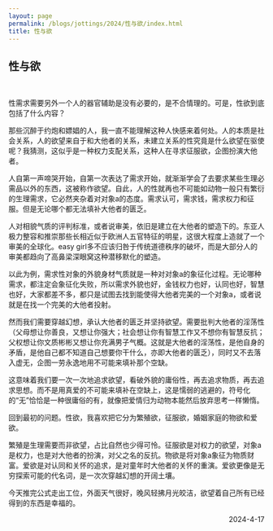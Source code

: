 ```yaml
---
layout: page
permalink: /blogs/jottings/2024/性与欲/index.html
title: 性与欲
---
```


## 性与欲
<br>

性需求需要另外一个人的器官辅助是没有必要的，是不合情理的。可是，性欲到底包括了什么内容？

那些沉醉于约炮和嫖娼的人，我一直不能理解这种人快感来着何处。人的本质是社会关系，人的欲望来自于和大他者的关系，未建立关系的性究竟是什么欲望在驱使呢？我猜测，这似乎是一种权力支配关系，这种人在寻求征服欲，企图扮演大他者。

人自第一声啼哭开始，自第一次表达了需求开始，就渐渐学会了去要求某些生理必需品以外的东西，这被称作欲望。自此，人的性就再也不可能如动物一般只有繁衍的生理需求，它必然夹杂着对对象a的态度。需求认可，需求钱，需求权力和征服。但是无论哪个都无法填补大他者的匮乏。

人对相貌气质的评判标准，或者说审美，依旧是建立在大他者的塑造下的。东亚人极力整容和推崇那些长相近似于欧洲人五官特征的明星，这很大程度上造就了一个审美的全球化。easy girl多不应该归咎于传统道德秩序的破坏，而是大部分人的审美都趋向了高鼻梁深眼窝这种潜移默化的塑造。

以此为例，需求性对象的外貌身材气质就是一种对对象a的象征化过程。无论哪种需求，都注定会象征化失败，所以需求外貌也好，金钱权力也好，认同也好，智慧也好，大家都差不多，都只是试图去找到能使得大他者完美的一个对象a，或者说就是在找一个完美的大他者投射。

然而我们需要穿越幻想，承认大他者的匮乏并坚持欲望。需要批判大他者的淫荡性（父母想让你善良，又想让你强大；社会想让你有智慧工作又不想你有智慧反抗；父权想让你文质彬彬又想让你充满男子气概。这就是大他者的淫荡性，是他自身的矛盾，是他自己都不知道自己想要你干什么，亦即大他者的匮乏），同时又不去落入虚无，企图一劳永逸地用不可能来填补那个空缺。

这意味着我们要一次一次地追求欲望，看破外貌的庸俗性，再去追求物质，再去追求思想。而不是用真爱的不可能来填补在空缺上，这是懦弱的逃避的，符号化的“无”恰恰是一种很庸俗的有，就像把爱情归为动物本能然后放弃思考一样懒惰。

回到最初的问题。性欲，我喜欢把它分为繁殖欲，征服欲，婚姻家庭的物欲和爱欲。

繁殖是生理需要而非欲望，占比自然也少得可怜。征服欲是对权力的欲望，对象a是权力，也是对大他者的扮演，对父之名的反抗。物欲是将对象a象征为物质财富。爱欲是对认同和关怀的追求，是对童年时大他者的关怀的重演。爱欲更像是无穷探索可能的代名词，是一次次穿越幻想的开阔土壤。

今天推完公式走出工位，外面天气很好，晚风轻拂月光皎洁，欲望着自己所有已经得到的东西是幸福的。

<p align="right">2024-4-17</p>